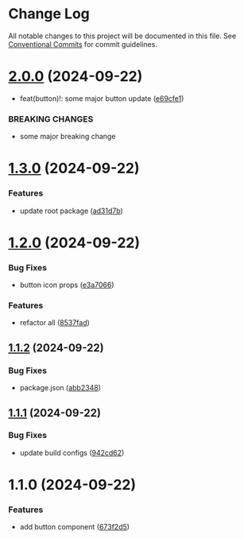 # Change Log

All notable changes to this project will be documented in this file.
See [Conventional Commits](https://conventionalcommits.org) for commit guidelines.

# [2.0.0](https://github.com/antonfilka/react-components-kit/compare/@antonfilka/button@1.3.0...@antonfilka/button@2.0.0) (2024-09-22)


* feat(button)!: some major button update ([e69cfe1](https://github.com/antonfilka/react-components-kit/commit/e69cfe1b9c2a19b18103a58b63eaed6b53ce479b))


### BREAKING CHANGES

* some major breaking change





# [1.3.0](https://github.com/antonfilka/react-components-kit/compare/@antonfilka/button@1.2.0...@antonfilka/button@1.3.0) (2024-09-22)


### Features

* update root package ([ad31d7b](https://github.com/antonfilka/react-components-kit/commit/ad31d7b2ca23c89862dacac25d6062df15efe7cf))





# [1.2.0](https://github.com/antonfilka/react-components-kit/compare/@antonfilka/button@1.1.2...@antonfilka/button@1.2.0) (2024-09-22)


### Bug Fixes

* button icon props ([e3a7066](https://github.com/antonfilka/react-components-kit/commit/e3a7066571e8e67b3841d0ae09c7bdc234c60605))


### Features

* refactor all ([8537fad](https://github.com/antonfilka/react-components-kit/commit/8537fadbd65ad1eb129983249de64700b7090d4b))





## [1.1.2](https://github.com/antonfilka/react-components-kit/compare/@antonfilka/button@1.1.1...@antonfilka/button@1.1.2) (2024-09-22)


### Bug Fixes

* package.json ([abb2348](https://github.com/antonfilka/react-components-kit/commit/abb23486ebc199f605026c5c12a329c79c0e828e))





## [1.1.1](https://github.com/antonfilka/react-components-kit/compare/@antonfilka/button@1.1.0...@antonfilka/button@1.1.1) (2024-09-22)


### Bug Fixes

* update build configs ([942cd62](https://github.com/antonfilka/react-components-kit/commit/942cd6251641f85be31d579a49da61a29e31bd51))





# 1.1.0 (2024-09-22)


### Features

* add button component ([673f2d5](https://github.com/antonfilka/react-components-kit/commit/673f2d54d0afb0e73163d7da9ce8a3cd53bdddf9))
